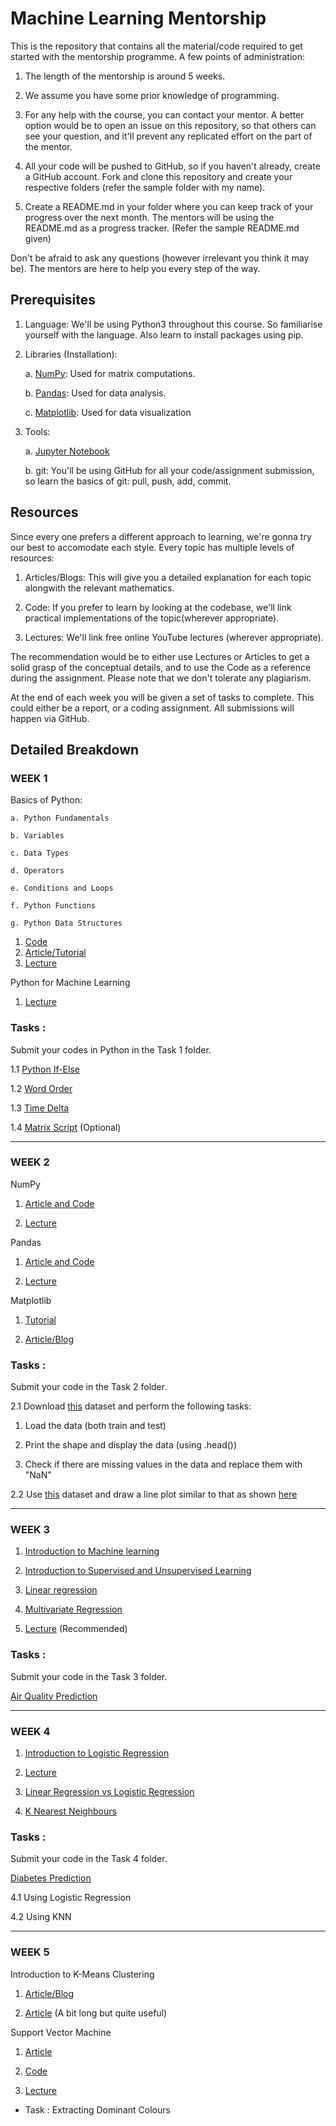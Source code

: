 # Machine Learning Mentorship

This is the repository that contains all the material/code required to get started with the mentorship programme. A few points of administration:

1. The length of the mentorship is around 5 weeks.

2. We assume you have some prior knowledge of programming.

3. For any help with the course, you can contact your mentor. A better option would be to open an issue on this repository, so that others can see your question, and it'll prevent any replicated effort on the part of the mentor.

4. All your code will be pushed to GitHub, so if you haven't already, create a GitHub account. Fork and clone this repository and create your respective folders (refer the sample folder with my name).

5. Create a README.md in your folder where you can keep track of your progress over the next month. The mentors will be using the README.md as a progress tracker. (Refer the sample README.md given)

Don't be afraid to ask any questions (however irrelevant you think it may be). The mentors are here to help you every step of the way.


## Prerequisites

1. Language: We'll be using Python3 throughout this course. So familiarise yourself with the language. Also learn to install packages using pip.

2. Libraries (Installation):

    a. [NumPy](https://numpy.org/): Used for matrix computations.
    
    b. [Pandas](https://pandas.pydata.org/): Used for data analysis.
    
    c. [Matplotlib](https://matplotlib.org/): Used for data visualization

4. Tools:

    a. [Jupyter Notebook](https://jupyter.org/install)
    
    b. git: You'll be using GitHub for all your code/assignment submission, so learn the basics of git: pull, push, add, commit.


## Resources

Since every one prefers a different approach to learning, we're gonna try our best to accomodate each style. Every topic has multiple levels of resources:

1. Articles/Blogs: This will give you a detailed explanation for each topic alongwith the relevant mathematics.

2. Code: If you prefer to learn by looking at the codebase, we'll link practical implementations of the topic(wherever appropriate).

3. Lectures: We'll link free online YouTube lectures (wherever appropriate).

The recommendation would be to either use Lectures or Articles to get a solid grasp of the conceptual details, and to use the Code as a reference during the assignment. Please note that we don't tolerate any plagiarism.

At the end of each week you will be given a set of tasks to complete. This could either be a report, or a coding assignment. All submissions will happen via GitHub.


## Detailed Breakdown

### WEEK 1

Basics of Python:

    a. Python Fundamentals
    
    b. Variables
    
    c. Data Types
    
    d. Operators
    
    e. Conditions and Loops
    
    f. Python Functions
    
    g. Python Data Structures
    

1. [Code](https://github.com/CheshtaK/Machine-Learning-Mentorship/blob/master/1_Intro%20to%20Python.ipynb)  
2. [Article/Tutorial](https://www.programiz.com/python-programming/tutorial)
3. [Lecture](youtube.com/watch?v=woVJ4N5nl_s)

Python for Machine Learning

   1. [Lecture](https://www.youtube.com/watch?v=KNNKJGi-F4s)

### Tasks : 


Submit your codes in Python in the Task 1 folder.

1.1 [Python If-Else](https://www.hackerrank.com/challenges/py-if-else/problem)

1.2 [Word Order](https://www.hackerrank.com/challenges/word-order/problem)

1.3 [Time Delta](https://www.hackerrank.com/challenges/python-time-delta/problem)

1.4 [Matrix Script](https://www.hackerrank.com/challenges/matrix-script/problem) (Optional)
    
---------------------------------------------------------------------------------------------------------------------------------------

### WEEK 2

NumPy

1. [Article and Code](https://github.com/CheshtaK/Machine-Learning-Mentorship/blob/master/2_Intro%20to%20numpy.ipynb)

2. [Lecture](https://www.youtube.com/watch?v=8JfDAm9y_7s)

Pandas

1. [Article and Code](https://github.com/CheshtaK/Machine-Learning-Mentorship/blob/master/3_Intro%20to%20pandas.ipynb)

2. [Lecture](https://www.youtube.com/watch?v=B42n3Pc-N2A)
 
Matplotlib

1. [Tutorial](https://pythonprogramming.net/matplotlib-python-3-basics-tutorial/)

2. [Article/Blog](https://towardsdatascience.com/matplotlib-tutorial-learn-basics-of-pythons-powerful-plotting-library-b5d1b8f67596)
    
     
### Tasks : 

Submit your code in the Task 2 folder. 

2.1 Download [this](https://s3-ap-southeast-1.amazonaws.com/he-public-data/datafiles19cdaf8.zip) dataset and perform the following tasks:

   1. Load the data (both train and test)

   2. Print the shape and display the data (using .head())

   3. Check if there are missing values in the data and replace them with "NaN"

2.2 Use [this](https://github.com/CheshtaK/Machine-Learning-Mentorship/blob/master/Dataset/stocks.csv) dataset and draw a line plot similar to that as shown [here](https://github.com/CheshtaK/Machine-Learning-Mentorship/blob/master/Dataset/line_plot.PNG)
 
----------------------------------------------------------------------------------------------------------------------------------------

### WEEK 3
  
1. [Introduction to Machine learning](https://towardsdatascience.com/machine-learning-an-introduction-23b84d51e6d0)
  
2. [Introduction to Supervised and Unsupervised Learning](https://medium.com/@saahil1292/machine-learning-101-supervised-vs-unsupervised-41312b504053)

3. [Linear regression](https://towardsdatascience.com/linear-regression-detailed-view-ea73175f6e86)
   
4. [Multivariate Regression](https://www.youtube.com/watch?v=J_LnPL3Qg70)

5. [Lecture](https://www.youtube.com/watch?v=QfOsnjxvJco&t=2s) (Recommended)


### Tasks : 

Submit your code in the Task 3 folder. 

[Air Quality Prediction](https://www.kaggle.com/chiranjeevbit/air-quality-prediction)
 
----------------------------------------------------------------------------------------------------------------------------------------

### WEEK 4
 
1. [Introduction to Logistic Regression](https://towardsdatascience.com/logistic-regression-detailed-overview-46c4da4303bc)

2. [Lecture](https://www.youtube.com/watch?v=VCJdg7YBbAQ)

3. [Linear Regression vs Logistic Regression](https://www.youtube.com/watch?v=OCwZyYH14uw)

4. [K Nearest Neighbours](https://medium.com/datadriveninvestor/k-nearest-neighbors-knn-7b4bd0128da7)

### Tasks : 

Submit your code in the Task 4 folder. 

[Diabetes Prediction](https://www.kaggle.com/uciml/pima-indians-diabetes-database/data)

4.1 Using Logistic Regression

4.2 Using KNN
  
----------------------------------------------------------------------------------------------------------------------------------------

### WEEK 5
 
Introduction to K-Means Clustering

1. [Article/Blog](https://towardsdatascience.com/understanding-k-means-clustering-in-machine-learning-6a6e67336aa1)

2. [Article](https://www.analyticsvidhya.com/blog/2019/08/comprehensive-guide-k-means-clustering/) (A bit long but quite useful)
 
Support Vector Machine

1. [Article](https://medium.com/machine-learning-101/chapter-2-svm-support-vector-machine-theory-f0812effc72)

2. [Code](analyticsvidhya.com/blog/2017/09/understaing-support-vector-machine-example-code/)

3. [Lecture](https://www.youtube.com/watch?v=TtKF996oEl8)


- Task : Extracting Dominant Colours
